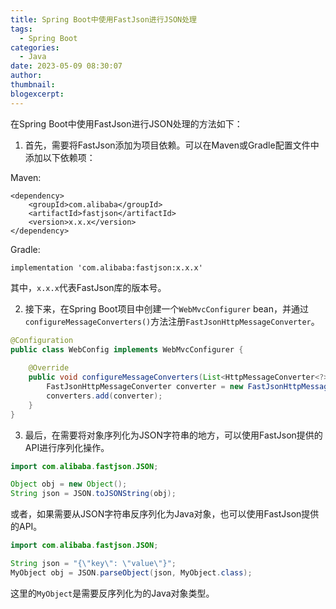 ```yaml
---
title: Spring Boot中使用FastJson进行JSON处理
tags:
  - Spring Boot
categories:
  - Java
date: 2023-05-09 08:30:07
author:
thumbnail:
blogexcerpt:
---
```

在Spring Boot中使用FastJson进行JSON处理的方法如下：

1. 首先，需要将FastJson添加为项目依赖。可以在Maven或Gradle配置文件中添加以下依赖项：

Maven:

```
<dependency>
    <groupId>com.alibaba</groupId>
    <artifactId>fastjson</artifactId>
    <version>x.x.x</version>
</dependency>
```

Gradle:

```
implementation 'com.alibaba:fastjson:x.x.x'
```

其中，`x.x.x`代表FastJson库的版本号。

2. 接下来，在Spring Boot项目中创建一个`WebMvcConfigurer` bean，并通过`configureMessageConverters()`方法注册`FastJsonHttpMessageConverter`。

```java
@Configuration
public class WebConfig implements WebMvcConfigurer {
 
    @Override
    public void configureMessageConverters(List<HttpMessageConverter<?>> converters) {
        FastJsonHttpMessageConverter converter = new FastJsonHttpMessageConverter();
        converters.add(converter);
    }
}
```

3. 最后，在需要将对象序列化为JSON字符串的地方，可以使用FastJson提供的API进行序列化操作。

```java
import com.alibaba.fastjson.JSON;

Object obj = new Object();
String json = JSON.toJSONString(obj);
```

或者，如果需要从JSON字符串反序列化为Java对象，也可以使用FastJson提供的API。

```java
import com.alibaba.fastjson.JSON;

String json = "{\"key\": \"value\"}";
MyObject obj = JSON.parseObject(json, MyObject.class);
``` 

这里的`MyObject`是需要反序列化为的Java对象类型。
